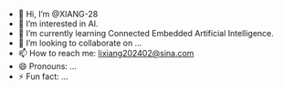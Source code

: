 - 👋 Hi, I’m @XIANG-28
- 👀 I’m interested in AI.
- 🌱 I’m currently learning Connected Embedded Artificial Intelligence.
- 💞️ I’m looking to collaborate on ...
- 📫 How to reach me: lixiang202402@sina.com
- 😄 Pronouns: ...
- ⚡ Fun fact: ...

<!---
XIANG-28/XIANG-28 is a ✨ special ✨ repository because its `README.md` (this file) appears on your GitHub profile.
You can click the Preview link to take a look at your changes.
--->
